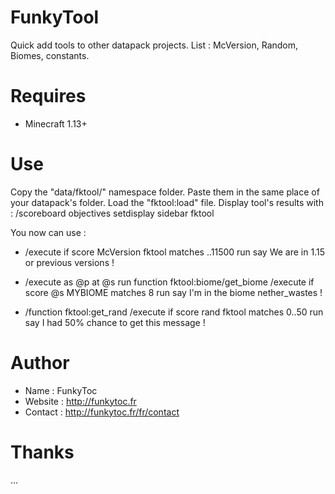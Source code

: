 # FunkyTool
Quick add tools to other datapack projects.
List : McVersion, Random, Biomes, constants.

# Requires 
- Minecraft 1.13+

# Use
Copy the "data/fktool/" namespace folder. Paste them in the same place of your datapack's folder. 
Load the "fktool:load" file.
Display tool's results with : /scoreboard objectives setdisplay sidebar fktool

You now can use : 
  - /execute if score McVersion fktool matches ..11500 run say We are in 1.15 or previous versions ! 

  - /execute as @p at @s run function fktool:biome/get_biome
    /execute if score @s MYBIOME matches 8 run say I'm in the biome nether_wastes !

  - /function fktool:get_rand
    /execute if score rand fktool matches 0..50 run say I had 50% chance to get this message !

# Author
- Name : FunkyToc 
- Website : http://funkytoc.fr
- Contact : http://funkytoc.fr/fr/contact

# Thanks 
...

